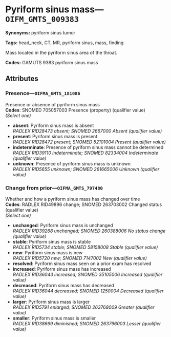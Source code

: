 # Pyriform sinus mass—`OIFM_GMTS_009383`

**Synonyms:** pyriform sinus tumor

**Tags:** head_neck, CT, MR, pyriform sinus, mass, finding

Mass located in the pyriform sinus area of the throat.

**Codes:** GAMUTS 9383 pyriform sinus mass

## Attributes

### Presence—`OIFMA_GMTS_181086`

Presence or absence of pyriform sinus mass  
**Codes**: SNOMED 705057003 Presence (property) (qualifier value)  
*(Select one)*

- **absent**: Pyriform sinus mass is absent  
_RADLEX RID28473 absent; SNOMED 2667000 Absent (qualifier value)_
- **present**: Pyriform sinus mass is present  
_RADLEX RID28472 present; SNOMED 52101004 Present (qualifier value)_
- **indeterminate**: Presence of pyriform sinus mass cannot be determined  
_RADLEX RID39110 indeterminate; SNOMED 82334004 Indeterminate (qualifier value)_
- **unknown**: Presence of pyriform sinus mass is unknown  
_RADLEX RID5655 unknown; SNOMED 261665006 Unknown (qualifier value)_

### Change from prior—`OIFMA_GMTS_797480`

Whether and how a pyriform sinus mass has changed over time  
**Codes**: RADLEX RID49896 change; SNOMED 263703002 Changed status (qualifier value)  
*(Select one)*

- **unchanged**: Pyriform sinus mass is unchanged  
_RADLEX RID39268 unchanged; SNOMED 260388006 No status change (qualifier value)_
- **stable**: Pyriform sinus mass is stable  
_RADLEX RID5734 stable; SNOMED 58158008 Stable (qualifier value)_
- **new**: Pyriform sinus mass is new  
_RADLEX RID5720 new; SNOMED 7147002 New (qualifier value)_
- **resolved**: Pyriform sinus mass seen on a prior exam has resolved  
- **increased**: Pyriform sinus mass has increased  
_RADLEX RID36043 increased; SNOMED 35105006 Increased (qualifier value)_
- **decreased**: Pyriform sinus mass has decreased  
_RADLEX RID36044 decreased; SNOMED 1250004 Decreased (qualifier value)_
- **larger**: Pyriform sinus mass is larger  
_RADLEX RID5791 enlarged; SNOMED 263768009 Greater (qualifier value)_
- **smaller**: Pyriform sinus mass is smaller  
_RADLEX RID38669 diminished; SNOMED 263796003 Lesser (qualifier value)_